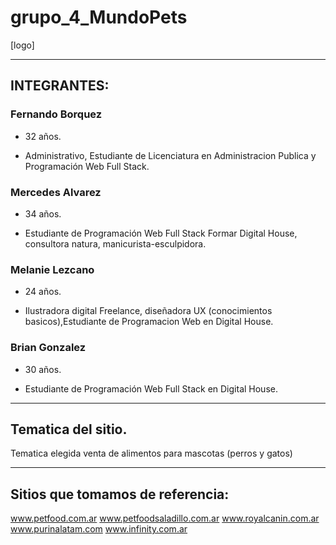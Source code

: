 # grupo_4_MundoPets
[logo]



------------
## INTEGRANTES:

###  Fernando Borquez

- 32 años.

- Administrativo, Estudiante de Licenciatura en Administracion Publica y Programación Web Full Stack.

###  Mercedes Alvarez

- 34 años.

- Estudiante de Programación Web Full Stack Formar Digital House, consultora natura, manicurista-esculpidora.

###  Melanie Lezcano

- 24 años.

- Ilustradora digital Freelance, diseñadora UX (conocimientos basicos),Estudiante de Programacion Web en Digital House.

###  Brian Gonzalez

- 30 años.

- Estudiante de Programación Web Full Stack en Digital House.

------------

## Tematica del sitio.
Tematica elegida venta de alimentos para mascotas (perros y gatos)

------------

## Sitios que tomamos de referencia:
www.petfood.com.ar 
www.petfoodsaladillo.com.ar
www.royalcanin.com.ar
www.purinalatam.com
www.infinity.com.ar
